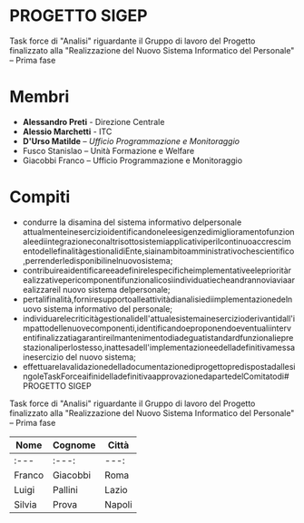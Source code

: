 # PROGETTO SIGEP

Task force di &quot;Analisi&quot; riguardante il Gruppo di lavoro del Progetto finalizzato alla &quot;Realizzazione del Nuovo Sistema Informatico del Personale&quot; – Prima fase

# Membri

- **Alessandro Preti** - Direzione Centrale
- **Alessio Marchetti** - ITC
- **D&#39;Urso Matilde** – *Ufficio Programmazione e Monitoraggio*
- Fusco Stanislao – Unità Formazione e Welfare
- Giacobbi Franco – Ufficio Programmazione e Monitoraggio

# Compiti

- condurre la disamina del sistema informativo delpersonale attualmenteinesercizioidentificandoneleesigenzedimiglioramentofunzionaleediintegrazioneconaltrisottosistemiapplicativiperilcontinuoaccrescimentodellefinalitàgestionalidiEnte,siainambitoamministrativochescientifico,perrenderledisponibilinelnuovosistema;
- contribuireaidentificareeadefinirelespecificheimplementativeeleprioritàrealizzativepericomponentifunzionalicosìindividuatiecheandrannoviaviaarealizzareil nuovo sistema delpersonale;
- pertalifinalità,forniresupportoalleattivitàdianalisiediimplementazionedelnuovo sistema informativo del personale;
- individuarelecriticitàgestionalidell&#39;attualesistemainesercizioderivantidall&#39;impattodellenuovecomponenti,identificandoeproponendoeventualiinterventifinalizzatiagarantireilmantenimentodiadeguatistandardfunzionalieprestazionaliperlostesso,inattesadell&#39;implementazioneedelladefinitivamessainesercizio del nuovo sistema;
- effettuarelavalidazionedelladocumentazionediprogettopredispostadallesingoleTaskForceaifinidelladefinitivaapprovazionedapartedelComitatodi# PROGETTO SIGEP

Task force di &quot;Analisi&quot; riguardante il Gruppo di lavoro del Progetto finalizzato alla &quot;Realizzazione del Nuovo Sistema Informatico del Personale&quot; – Prima fase

| Nome   | Cognome  | Città  |
| ------ | -------- | ------ |
| :---   | :---:    | ---:   |
| Franco | Giacobbi | Roma   |
| Luigi  | Pallini  | Lazio  |
| Silvia | Prova    | Napoli |
